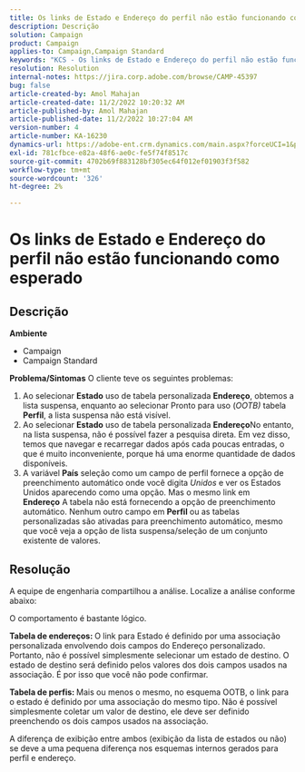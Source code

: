 ```yaml
---
title: Os links de Estado e Endereço do perfil não estão funcionando como esperado
description: Descrição
solution: Campaign
product: Campaign
applies-to: Campaign,Campaign Standard
keywords: "KCS - Os links de Estado e Endereço do perfil não estão funcionando como esperado"
resolution: Resolution
internal-notes: https://jira.corp.adobe.com/browse/CAMP-45397
bug: false
article-created-by: Amol Mahajan
article-created-date: 11/2/2022 10:20:32 AM
article-published-by: Amol Mahajan
article-published-date: 11/2/2022 10:27:04 AM
version-number: 4
article-number: KA-16230
dynamics-url: https://adobe-ent.crm.dynamics.com/main.aspx?forceUCI=1&pagetype=entityrecord&etn=knowledgearticle&id=941642f7-975a-ed11-9561-6045bd006a22
exl-id: 781cfbce-e82a-48f6-ae0c-fe5f74f8517c
source-git-commit: 4702b69f883128bf305ec64f012ef01903f3f582
workflow-type: tm+mt
source-wordcount: '326'
ht-degree: 2%

---
```


# Os links de Estado e Endereço do perfil não estão funcionando como esperado

## Descrição

<b>Ambiente</b>
- Campaign
- Campaign Standard

<b>Problema/Sintomas</b>
O cliente teve os seguintes problemas:

1. Ao selecionar <b>Estado</b> uso de tabela personalizada <b>Endereço</b>, obtemos a lista suspensa, enquanto ao selecionar Pronto para uso (*OOTB)* tabela <b>Perfil</b>, a lista suspensa não está visível.
2. Ao selecionar <b>Estado</b> uso de tabela personalizada <b>Endereço</b>No entanto, na lista suspensa, não é possível fazer a pesquisa direta. Em vez disso, temos que navegar e recarregar dados após cada poucas entradas, o que é muito inconveniente, porque há uma enorme quantidade de dados disponíveis.
3. A variável <b>País</b> seleção como um campo de perfil fornece a opção de preenchimento automático onde você digita *Unidos* e ver os Estados Unidos aparecendo como uma opção. Mas o mesmo link em <b>Endereço</b> A tabela não está fornecendo a opção de preenchimento automático. Nenhum outro campo em <b>Perfil</b> ou as tabelas personalizadas são ativadas para preenchimento automático, mesmo que você veja a opção de lista suspensa/seleção de um conjunto existente de valores.



## Resolução


A equipe de engenharia compartilhou a análise. Localize a análise conforme abaixo:

O comportamento é bastante lógico.

<b>Tabela de endereços: </b>O link para Estado é definido por uma associação personalizada envolvendo dois campos do Endereço personalizado. Portanto, não é possível simplesmente selecionar um estado de destino.
O estado de destino será definido pelos valores dos dois campos usados na associação. É por isso que você não pode confirmar.

<b>Tabela de perfis: </b>Mais ou menos o mesmo, no esquema OOTB, o link para o estado é definido por uma associação do mesmo tipo. Não é possível simplesmente coletar um valor de destino, ele deve ser definido preenchendo os dois campos usados na associação.

A diferença de exibição entre ambos (exibição da lista de estados ou não) se deve a uma pequena diferença nos esquemas internos gerados para perfil e endereço.
